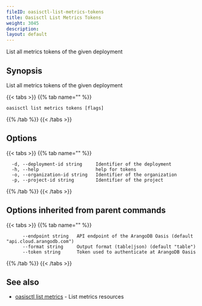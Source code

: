 ```yaml
---
fileID: oasisctl-list-metrics-tokens
title: Oasisctl List Metrics Tokens
weight: 3045
description: 
layout: default
---
```

List all metrics tokens of the given deployment

## Synopsis

List all metrics tokens of the given deployment

{{< tabs >}}
{{% tab name="" %}}
```
oasisctl list metrics tokens [flags]
```
{{% /tab %}}
{{< /tabs >}}

## Options

{{< tabs >}}
{{% tab name="" %}}
```
  -d, --deployment-id string     Identifier of the deployment
  -h, --help                     help for tokens
  -o, --organization-id string   Identifier of the organization
  -p, --project-id string        Identifier of the project
```
{{% /tab %}}
{{< /tabs >}}

## Options inherited from parent commands

{{< tabs >}}
{{% tab name="" %}}
```
      --endpoint string   API endpoint of the ArangoDB Oasis (default "api.cloud.arangodb.com")
      --format string     Output format (table|json) (default "table")
      --token string      Token used to authenticate at ArangoDB Oasis
```
{{% /tab %}}
{{< /tabs >}}

## See also

* [oasisctl list metrics](oasisctl-list-metrics)	 - List metrics resources

